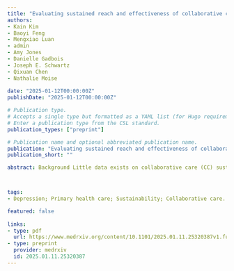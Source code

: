 ```yaml
---
title: "Evaluating sustained reach and effectiveness of collaborative care models: A Cross-sectional study of the New York State Collaborative Care Medicaid Program"
authors:
- Kain Kim
- Baoyi Feng
- Mengxiao Luan
- admin
- Amy Jones
- Danielle Gadbois
- Joseph E. Schwartz
- Qixuan Chen
- Nathalie Moise
  
date: "2025-01-12T00:00:00Z"
publishDate: "2025-01-12T00:00:00Z"

# Publication type.
# Accepts a single type but formatted as a YAML list (for Hugo requirements).
# Enter a publication type from the CSL standard.
publication_types: ["preprint"]

# Publication name and optional abbreviated publication name.
publication: "Evaluating sustained reach and effectiveness of collaborative care models: A Cross-sectional study of the New York State Collaborative Care Medicaid Program"
publication_short: ""

abstract: Background Little data exists on collaborative care (CC) sustainability. Objective Describe and determine predictors of long-term CC reach and effectiveness Design: Cross-sectional observational study of the NY State CC Medicaid Program (CCMP), involving technical assistance (TA), quality monitoring, and fee-for-quality Medicaid reimbursement codes for implementing CC. We included clinics participating in CCMP from 2012-2019 with ≥0.5 full time equivalent (FTE) care manager and available 2021 and/or 2021 data. Main Measures Clinic (size, type, region, enrollment year); and CC program (care manager FTE, caseload/care manager FTE [target 100-150], screening [proportion of clinic screened for depression], engagement [proportion of CC patients contacted/engaged monthly], and psychiatrist consultations in unremitted patients) characteristics. Outcomes were reach (proportion of screen-detected depressed patients enrolled in CC) and effectiveness (proportion of CC enrolled patients achieving remission or 50% reduction in depressive symptoms [Target 50-60%]). We used multilevel negative binomial regression models, adjusting for clustering by healthcare system and county. Results: Of eligible 160 clinics, 71.2% were Federally Qualified Health Centers (FQHCs); the median caseload/care manager FTE was 55.1, reach 13.0% and effectiveness 42.0%. In multivariable analyses, key CC factors associated with reach included engagement (adjusted Rate Ratio [aRR]=3.99 [1.82, 8.76]), care manager FTE (aRR=1.06 [1.02, 1.10]), and caseload/care manager FTE (aRR=1.23 [1.17, 1.29]); smaller clinic size (aRR=0.60 [0.53, 0.69]), earlier adoption (aRR=0.40 [0.23,0.69] in 2017-2019 vs. 2012-2014), and academic/private clinics (vs. FHQC) (aRR=0.66 [0.45, 0.96]) were also predictive. Caseload/care manager FTE (aRR=1.04 [1.01, 1.07]), psychiatry consultations (aRR=1.55 [1.19, 2.00]), and FQHCs (aRR=1.19 [1.02, 1.40]) were associated with greater CC effectiveness. Conclusion Despite ongoing fiscal and TA, CC clinics particularly struggle to achieve long-term reach. While majority FQHCs limit generalizability, we provide several targets for selecting ideal settings for CC, optimizing the pace of sustainability and considering de-implementation efforts when futile.



tags:
- Depression; Primary health care; Sustainability; Collaborative care.

featured: false
    
links:
- type: pdf
  url: https://www.medrxiv.org/content/10.1101/2025.01.11.25320387v1.full.pdf
- type: preprint
  provider: medrxiv
  id: 2025.01.11.25320387
---
```

